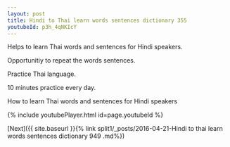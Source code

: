 ```yaml
---
layout: post
title: Hindi to Thai learn words sentences dictionary 355 
youtubeId: p3h_4qNKIcY
---
```

 
 
Helps to learn Thai words and sentences for Hindi speakers.

Opportunitiy to repeat the words sentences. 

Practice Thai language. 
 
10 minutes practice every day. 
 
How to learn Thai words and sentences for Hindi speakers 
 
{% include youtubePlayer.html id=page.youtubeId %}
 
 
[Next]({{ site.baseurl }}{% link  split1/_posts/2016-04-21-Hindi to thai learn words sentences dictionary 949 .md%})
 
